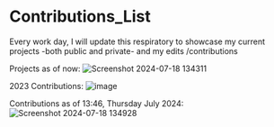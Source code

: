 # Contributions_List
Every work day, I will update this respiratory to showcase my current projects -both public and private- and my edits /contributions


Projects as of now:
![Screenshot 2024-07-18 134311](https://github.com/user-attachments/assets/7db64b4a-15d3-42cb-a39a-3cf52e24fa88)








2023 Contributions:
![image](https://github.com/user-attachments/assets/74f5ab95-8a4f-4ef7-bf1d-9782709fcf68)










Contributions as of 13:46, Thursday July 2024:
![Screenshot 2024-07-18 134928](https://github.com/user-attachments/assets/662f8c54-4da0-4a16-81f9-5c05a2cebfb2)
